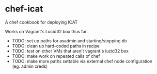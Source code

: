 chef-icat
=========
A chef cookbook for deploying ICAT

Works on Vagrant's Lucid32 box thus far.

* TODO: set up paths for asadmin and starting/stopping db
* TODO: clean up hard-coded paths in recipe
* TODO: test on other VMs that aren't vagrant's lucid32 box
* TODO: make work on repeated calls of chef
* TODO: make more paths settable via external chef node configuration (eg. admin creds)
